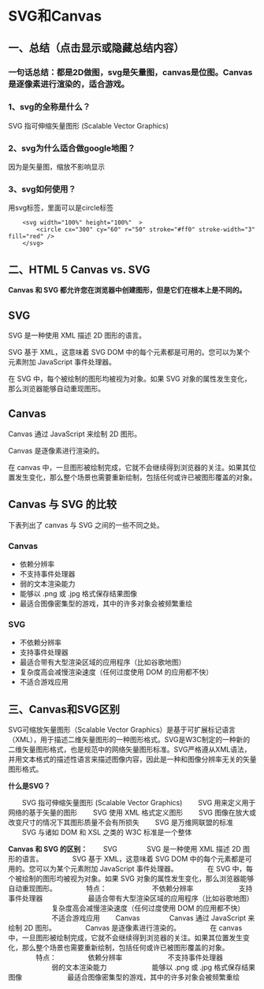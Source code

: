 # SVG和Canvas

## 一、总结（点击显示或隐藏总结内容）

### 一句话总结：都是2D做图，svg是矢量图，canvas是位图。Canvas 是逐像素进行渲染的，适合游戏。

 ### 1、svg的全称是什么？

SVG 指可伸缩矢量图形 (Scalable Vector Graphics) 

### 2、svg为什么适合做google地图？

因为是矢量图，缩放不影响显示

### 3、svg如何使用？

用svg标签，里面可以是circle标签

```
    <svg width="100%" height="100%"  >
        <circle cx="300" cy="60" r="50" stroke="#ff0" stroke-width="3" fill="red" />
    </svg>
```



## 二、HTML 5 Canvas vs. SVG

**Canvas 和 SVG 都允许您在浏览器中创建图形，但是它们在根本上是不同的。**

## SVG

SVG 是一种使用 XML 描述 2D 图形的语言。

SVG 基于 XML，这意味着 SVG DOM 中的每个元素都是可用的。您可以为某个元素附加 JavaScript 事件处理器。

在 SVG 中，每个被绘制的图形均被视为对象。如果 SVG 对象的属性发生变化，那么浏览器能够自动重现图形。

## Canvas

Canvas 通过 JavaScript 来绘制 2D 图形。

Canvas 是逐像素进行渲染的。

在 canvas 中，一旦图形被绘制完成，它就不会继续得到浏览器的关注。如果其位置发生变化，那么整个场景也需要重新绘制，包括任何或许已被图形覆盖的对象。

## Canvas 与 SVG 的比较

下表列出了 canvas 与 SVG 之间的一些不同之处。

### Canvas

- 依赖分辨率
- 不支持事件处理器
- 弱的文本渲染能力
- 能够以 .png 或 .jpg 格式保存结果图像
- 最适合图像密集型的游戏，其中的许多对象会被频繁重绘

### SVG

- 不依赖分辨率
- 支持事件处理器
- 最适合带有大型渲染区域的应用程序（比如谷歌地图）
- 复杂度高会减慢渲染速度（任何过度使用 DOM 的应用都不快）
- 不适合游戏应用

## 三、Canvas和SVG区别

SVG可缩放矢量图形（Scalable Vector Graphics）是基于可扩展标记语言（XML），用于描述二维矢量图形的一种图形格式。SVG是W3C制定的一种新的二维矢量图形格式，也是规范中的网络矢量图形标准。SVG严格遵从XML语法，并用文本格式的描述性语言来描述图像内容，因此是一种和图像分辨率无关的矢量图形格式。

**什么是SVG？**

　　SVG 指可伸缩矢量图形 (Scalable Vector Graphics)
　　SVG 用来定义用于网络的基于矢量的图形
　　SVG 使用 XML 格式定义图形
　　SVG 图像在放大或改变尺寸的情况下其图形质量不会有所损失
　　SVG 是万维网联盟的标准
　　SVG 与诸如 DOM 和 XSL 之类的 W3C 标准是一个整体

 **Canvas 和 SVG 的区别：**
　　SVG
　　　　SVG 是一种使用 XML 描述 2D 图形的语言。
　　　　SVG 基于 XML，这意味着 SVG DOM 中的每个元素都是可用的。您可以为某个元素附加 JavaScript 事件处理器。
　　　　在 SVG 中，每个被绘制的图形均被视为对象。如果 SVG 对象的属性发生变化，那么浏览器能够自动重现图形。
　　　　特点：
　　　　 　　不依赖分辨率
　　　　 　　支持事件处理器
　　　　 　　最适合带有大型渲染区域的应用程序（比如谷歌地图）
　　　　　　 复杂度高会减慢渲染速度（任何过度使用 DOM 的应用都不快）
　　　　 　　不适合游戏应用
　　Canvas
　　　　Canvas 通过 JavaScript 来绘制 2D 图形。
　　　　Canvas 是逐像素进行渲染的。
　　　　在 canvas 中，一旦图形被绘制完成，它就不会继续得到浏览器的关注。如果其位置发生变化，那么整个场景也需要重新绘制，包括任何或许已被图形覆盖的对象。
　　　　特点：
　　　   　依赖分辨率
　　　　 　　不支持事件处理器
　　　　　　 弱的文本渲染能力
　　　　　　 能够以 .png 或 .jpg 格式保存结果图像
　　　　 　　最适合图像密集型的游戏，其中的许多对象会被频繁重绘